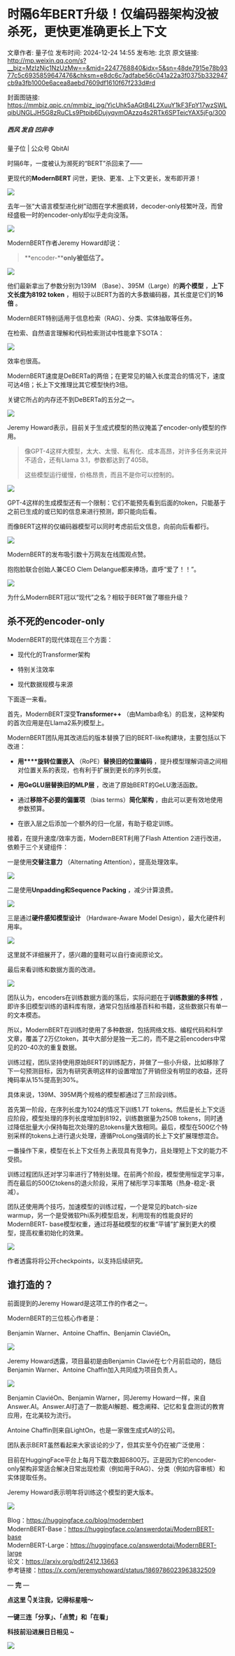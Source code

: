 # 时隔6年BERT升级！仅编码器架构没被杀死，更快更准确更长上下文

文章作者: 量子位
发布时间: 2024-12-24 14:55
发布地: 北京
原文链接: http://mp.weixin.qq.com/s?__biz=MzIzNjc1NzUzMw==&mid=2247768840&idx=5&sn=48de7915e78b9377c5c6935859647476&chksm=e8dc6c7adfabe56c041a22a3f0375b332947cb9a3fb1000e6acea8aebd7609df1610f67f233d#rd

封面图链接: https://mmbiz.qpic.cn/mmbiz_jpg/YicUhk5aAGtB4L2XuuY1kF3FpY17wzSWLqibUNGLJH5G8zRuCLs9Ptpib6DujyqymOAzzq4s2RTk6SPTeicYAX5jFg/300

##### 西风 发自 凹非寺  
量子位 | 公众号 QbitAI

时隔6年，一度被认为濒死的“BERT”杀回来了——

更现代的**ModernBERT** 问世，更快、更准、上下文更长，发布即开源！

![](https://mmbiz.qpic.cn/mmbiz_png/YicUhk5aAGtB4L2XuuY1kF3FpY17wzSWLDVPFF5UZiagBnP0NlVuV9z0WXrIJB2j8UywaibZ8PUOSccR54cddZn4g/640?wx_fmt=png&from=appmsg)

去年一张“大语言模型进化树”动图在学术圈疯转，decoder-only枝繁叶茂，而曾经盛极一时的encoder-only却似乎走向没落。

![](https://mmbiz.qpic.cn/mmbiz_gif/YicUhk5aAGtB4L2XuuY1kF3FpY17wzSWL6LBeQhBSxLjHIy5jmUibVlkfqbYCxofk2b228a9HdOFnRaMwkCV7MHg/640?wx_fmt=gif&from=appmsg)

ModernBERT作者Jeremy Howard却说：

> **encoder-****only被低估了。**

**![](https://mmbiz.qpic.cn/mmbiz_png/YicUhk5aAGtB4L2XuuY1kF3FpY17wzSWLEQF5wyPHdOpppqRqUy40cK8MU8Afb4F1XAadVib8VS01K4dxzIcSbcw/640?wx_fmt=png&from=appmsg)**

他们最新拿出了参数分别为139M （Base）、395M（Large）的**两个模型** ，**上下文长度为8192 token**
，相较于以BERT为首的大多数编码器，其长度是它们的**16倍** 。

ModernBERT特别适用于信息检索（RAG）、分类、实体抽取等任务。

在检索、自然语言理解和代码检索测试中性能拿下SOTA：

![](https://mmbiz.qpic.cn/mmbiz_png/YicUhk5aAGtB4L2XuuY1kF3FpY17wzSWLJD9aEOJibtEf8TsicQlWAKT9FofvFPXfzYISd92FCuLicQxQBXq4icKp4Q/640?wx_fmt=png&from=appmsg)

效率也很高。

ModernBERT速度是DeBERTa的两倍；在更常见的输入长度混合的情况下，速度可达4倍；长上下文推理比其它模型快约3倍。

关键它所占的内存还不到DeBERTa的五分之一。

![](https://mmbiz.qpic.cn/mmbiz_png/YicUhk5aAGtB4L2XuuY1kF3FpY17wzSWLVwQ0XbRxp2F4AibLoXkPiaQ9ea9vkKW7WK00hnPmKUmYatkUJVOaZpyw/640?wx_fmt=png&from=appmsg)

Jeremy Howard表示，目前关于生成式模型的热议掩盖了encoder-only模型的作用。

> 像GPT-4这样大模型，太大、太慢、私有化、成本高昂，对许多任务来说并不适合，还有Llama 3.1，参数都达到了405B。
>
> 这些模型运行缓慢，价格昂贵，而且不是你可以控制的。

![](https://mmbiz.qpic.cn/mmbiz_png/YicUhk5aAGtB4L2XuuY1kF3FpY17wzSWLphNfZzWhYgibDh4Wxe4UruBpQ17bXZiauC9Fk7o3cwqiaa5iaXVo1O3cRA/640?wx_fmt=png&from=appmsg)

GPT-4这样的生成模型还有一个限制：它们不能预先看到后面的token，只能基于之前已生成的或已知的信息来进行预测，即只能向后看。

而像BERT这样的仅编码器模型可以同时考虑前后文信息，向前向后看都行。

![](https://mmbiz.qpic.cn/mmbiz_png/YicUhk5aAGtB4L2XuuY1kF3FpY17wzSWLh4jXQMqf3nPaCXjWXUhnzlKAW1dI65Iia6ia713HRLCy0G7oVgBoxyFQ/640?wx_fmt=png&from=appmsg)

ModernBERT的发布吸引数十万网友在线围观点赞。

抱抱脸联合创始人兼CEO Clem Delangue都来捧场，直呼“爱了！！”。

![](https://mmbiz.qpic.cn/mmbiz_png/YicUhk5aAGtB4L2XuuY1kF3FpY17wzSWLicQbuF9NWStSIMhxX2iav9JoX4iamic92JdKDAfXW2aLDe87QJRDDm8okQ/640?wx_fmt=png&from=appmsg)

为什么ModernBERT冠以“现代”之名？相较于BERT做了哪些升级？

## 杀不死的encoder-only

ModernBERT的现代体现在三个方面：

  * 现代化的Transformer架构

  * 特别关注效率

  * 现代数据规模与来源

下面逐一来看。

首先，ModernBERT深受**Transformer++** （由Mamba命名）的启发，这种架构的首次应用是在Llama2系列模型上。

ModernBERT团队用其改进后的版本替换了旧的BERT-like构建块，主要包括以下改进：

  * **用****旋转位置嵌入** （RoPE）**替换旧的位置编码** ，提升模型理解词语之间相对位置关系的表现，也有利于扩展到更长的序列长度。

  * **用GeGLU层替换旧的MLP层** ，改进了原始BERT的GeLU激活函数。

  * 通过**移除不必要的偏置项** （bias terms）**简化架构** ，由此可以更有效地使用参数预算。

  * 在嵌入层之后添加一个额外的归一化层，有助于稳定训练。

接着，在提升速度/效率方面，ModernBERT利用了Flash Attention 2进行改进，依赖于三个关键组件：

一是使用**交替注意力** （Alternating Attention），提高处理效率。

![](https://mmbiz.qpic.cn/mmbiz_png/YicUhk5aAGtB4L2XuuY1kF3FpY17wzSWL2JL4wriacleia3XWeG4BvIhrmQG54btEs4doGicbODLZFVmdY7lFh1XqA/640?wx_fmt=png&from=appmsg)

二是使用**Unpadding和Sequence Packing** ，减少计算浪费。

![](https://mmbiz.qpic.cn/mmbiz_png/YicUhk5aAGtB4L2XuuY1kF3FpY17wzSWLK9Wu6gSsY46SUpUdBJCcZ3nX4icDHzAWWxsrQflEpKwHSz0V06ktpxQ/640?wx_fmt=png&from=appmsg)

三是通过**硬件感知模型设计** （Hardware-Aware Model Design），最大化硬件利用率。

![](https://mmbiz.qpic.cn/mmbiz_png/YicUhk5aAGtB4L2XuuY1kF3FpY17wzSWLyo7ZmZHGMxzBbPDPk0IibD7J06IpnZX0zTNPicpRUKoLqEjXd2Hdib3jA/640?wx_fmt=png&from=appmsg)

这里就不详细展开了，感兴趣的童鞋可以自行查阅原论文。

最后来看训练和数据方面的改进。

![](https://mmbiz.qpic.cn/mmbiz_png/YicUhk5aAGtB4L2XuuY1kF3FpY17wzSWLce73pRZIusYEepQCk0uwGSaMuo8JaJ5LDxjFW1AoibScic4CUJL4sJtQ/640?wx_fmt=png&from=appmsg)

团队认为，encoders在训练数据方面的落后，实际问题在于**训练数据的多样性**
，即许多旧模型训练的语料库有限，通常只包括维基百科和书籍，这些数据只有单一的文本模态。

所以，ModernBERT在训练时使用了多种数据，包括网络文档、编程代码和科学文章，覆盖了2万亿token，其中大部分是独一无二的，而不是之前encoders中常见的20-40次的重复数据。

训练过程，团队坚持使用原始BERT的训练配方，并做了一些小升级，比如移除了下一句预测目标，因为有研究表明这样的设置增加了开销但没有明显的收益，还将掩码率从15%提高到30%。

具体来说，139M、395M两个规格的模型都通过了三阶段训练。

首先第一阶段，在序列长度为1024的情况下训练1.7T tokens。然后是长上下文适应阶段，模型处理的序列长度增加到8192，训练数据量为250B
tokens，同时通过降低批量大小保持每批次处理的总tokens量大致相同。最后，模型在500亿个特别采样的tokens上进行退火处理，遵循ProLong强调的长上下文扩展理想混合。

一番操作下来，模型在长上下文任务上表现具有竞争力，且处理短上下文的能力不受损。

训练过程团队还对学习率进行了特别处理。在前两个阶段，模型使用恒定学习率，而在最后的500亿tokens的退火阶段，采用了梯形学习率策略（热身-稳定-衰减）。

团队还使用两个技巧，加速模型的训练过程，一个是常见的batch-size
warmup，另一个是受微软Phi系列模型启发，利用现有的性能良好的ModernBERT-
base模型权重，通过将基础模型的权重“平铺”扩展到更大的模型，提高权重初始化的效果。

![](https://mmbiz.qpic.cn/mmbiz_png/YicUhk5aAGtB4L2XuuY1kF3FpY17wzSWLno6PFiaq9t7AwOtwJoia4RiafvrwQknWwgF3yMEkRlCyhP7R6WwXhicrtQ/640?wx_fmt=png&from=appmsg)

作者透露将将公开checkpoints，以支持后续研究。

## 谁打造的？

前面提到的Jeremy Howard是这项工作的作者之一。

ModernBERT的三位核心作者是：

Benjamin Warner、Antoine Chaffin、Benjamin ClaviéOn。

![](https://mmbiz.qpic.cn/mmbiz_png/YicUhk5aAGtB4L2XuuY1kF3FpY17wzSWLCC6eGhDemDvKWKTEAKJPHJiaCzPDiakQAdnMeoSs97YAaYxJ4YbMnauQ/640?wx_fmt=png&from=appmsg)

Jeremy Howard透露，项目最初是由Benjamin Clavié在七个月前启动的，随后Benjamin Warner、Antoine
Chaffin加入共同成为项目负责人。

![](https://mmbiz.qpic.cn/mmbiz_png/YicUhk5aAGtB4L2XuuY1kF3FpY17wzSWLfDFialico8QlPNCCVGibt0icTszjPJ5OiaIxE5IJLtjibIU1LRDXr6YspabA/640?wx_fmt=png&from=appmsg)

Benjamin ClaviéOn、Benjamin Warner，同Jeremy
Howard一样，来自Answer.AI。Answer.AI打造了一款能AI解题、概念阐释、记忆和复盘测试的教育应用，在北美较为流行。

Antoine Chaffin则来自LightOn，也是一家做生成式AI的公司。

团队表示BERT虽然看起来大家谈论的少了，但其实至今仍在被广泛使用：

目前在HuggingFace平台上每月下载次数超6800万。正是因为它的encoder-
only架构非常适合解决日常出现检索（例如用于RAG）、分类（例如内容审核）和实体提取任务。

Jeremy Howard表示明年将训练这个模型的更大版本。

![](https://mmbiz.qpic.cn/mmbiz_png/YicUhk5aAGtB4L2XuuY1kF3FpY17wzSWLgINohaoPBZTBPHyBS4ibp0uYicrarL9yXFKC7R8m19l5o6LWFgshJeDg/640?wx_fmt=png&from=appmsg)

Blog：https://huggingface.co/blog/modernbert  
ModernBERT-Base：https://huggingface.co/answerdotai/ModernBERT-base  
ModernBERT-Large：https://huggingface.co/answerdotai/ModernBERT-large  
论文：https://arxiv.org/pdf/2412.13663  
参考链接：https://x.com/jeremyphoward/status/1869786023963832509

— **完** —

**点这里 👇关注我，记得标星哦～**

**一键三连「分享」、「点赞」和「在看」**

**科技前沿进展日日相见 ~**

![](https://mmbiz.qpic.cn/mmbiz_svg/g9RQicMD01M0tYoRQT2cMQRmPS5ZDyrrfzeksiay90KaDzlGBH61icqHxmgFKfvfXtVuwTHV740CDLAaXU1LIfZyoJEpYKcRIiaE/640?wx_fmt=svg)

